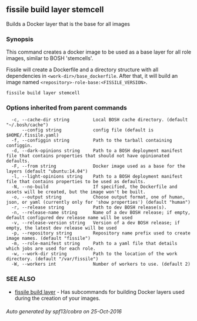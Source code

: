 ## fissile build layer stemcell

Builds a Docker layer that is the base for all images

### Synopsis



This command creates a docker image to be used as a base layer for all role images,
similar to BOSH 'stemcells'.

Fissile will create a Dockerfile and a directory structure with all dependencies in 
`<work-dir>/base_dockerfile`. After that, it will build an image named 
`<repository>-role-base:<FISSILE_VERSION>`.


```
fissile build layer stemcell
```

### Options inherited from parent commands

```
  -c, --cache-dir string         Local BOSH cache directory. (default "~/.bosh/cache")
      --config string            config file (default is $HOME/.fissile.yaml)
  -f, --configgin string         Path to the tarball containing configgin.
  -d, --dark-opinions string     Path to a BOSH deployment manifest file that contains properties that should not have opinionated defaults.
  -F, --from string              Docker image used as a base for the layers (default "ubuntu:14.04")
  -l, --light-opinions string    Path to a BOSH deployment manifest file that contains properties to be used as defaults.
  -N, --no-build                 If specified, the Dockerfile and assets will be created, but the image won't be built.
  -o, --output string            Choose output format, one of human, json, or yaml (currently only for 'show properties') (default "human")
  -r, --release string           Path to dev BOSH release(s).
  -n, --release-name string      Name of a dev BOSH release; if empty, default configured dev release name will be used
  -v, --release-version string   Version of a dev BOSH release; if empty, the latest dev release will be used
  -p, --repository string        Repository name prefix used to create image names. (default "fissile")
  -m, --role-manifest string     Path to a yaml file that details which jobs are used for each role.
  -w, --work-dir string          Path to the location of the work directory. (default "/var/fissile")
  -W, --workers int              Number of workers to use. (default 2)
```

### SEE ALSO
* [fissile build layer](fissile_build_layer.md)	 - Has subcommands for building Docker layers used during the creation of your images.

###### Auto generated by spf13/cobra on 25-Oct-2016
